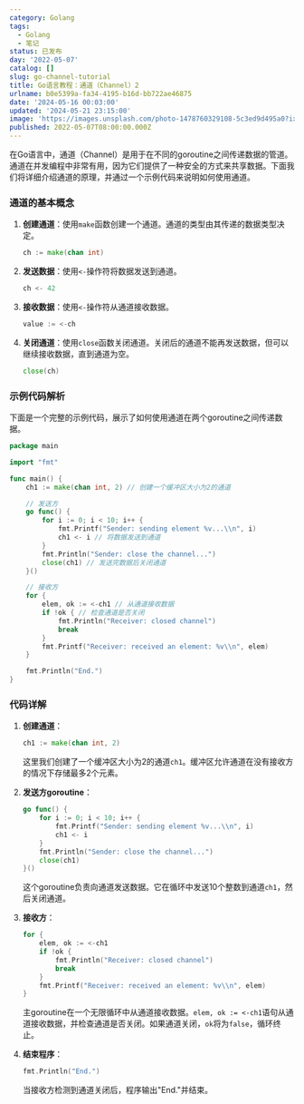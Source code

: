 ```yaml
---
category: Golang
tags:
  - Golang
  - 笔记
status: 已发布
day: '2022-05-07'
catalog: []
slug: go-channel-tutorial
title: Go语言教程：通道（Channel）2
urlname: b0e5399a-fa34-4195-b16d-bb722ae46875
date: '2024-05-16 00:03:00'
updated: '2024-05-21 23:15:00'
image: 'https://images.unsplash.com/photo-1478760329108-5c3ed9d495a0?ixlib=rb-4.0.3&q=85&fm=jpg&crop=entropy&cs=srgb'
published: 2022-05-07T08:00:00.000Z
---
```


在Go语言中，通道（Channel）是用于在不同的goroutine之间传递数据的管道。通道在并发编程中非常有用，因为它们提供了一种安全的方式来共享数据。下面我们将详细介绍通道的原理，并通过一个示例代码来说明如何使用通道。


### 通道的基本概念

1. **创建通道**：使用`make`函数创建一个通道。通道的类型由其传递的数据类型决定。

	```go
	ch := make(chan int)
	
	```

2. **发送数据**：使用`<-`操作符将数据发送到通道。

	```go
	ch <- 42
	
	```

3. **接收数据**：使用`<-`操作符从通道接收数据。

	```go
	value := <-ch
	
	```

4. **关闭通道**：使用`close`函数关闭通道。关闭后的通道不能再发送数据，但可以继续接收数据，直到通道为空。

	```go
	close(ch)
	
	```


### 示例代码解析


下面是一个完整的示例代码，展示了如何使用通道在两个goroutine之间传递数据。


```go
package main

import "fmt"

func main() {
    ch1 := make(chan int, 2) // 创建一个缓冲区大小为2的通道

    // 发送方
    go func() {
        for i := 0; i < 10; i++ {
            fmt.Printf("Sender: sending element %v...\\n", i)
            ch1 <- i // 将数据发送到通道
        }
        fmt.Println("Sender: close the channel...")
        close(ch1) // 发送完数据后关闭通道
    }()

    // 接收方
    for {
        elem, ok := <-ch1 // 从通道接收数据
        if !ok { // 检查通道是否关闭
            fmt.Println("Receiver: closed channel")
            break
        }
        fmt.Printf("Receiver: received an element: %v\\n", elem)
    }

    fmt.Println("End.")
}

```


### 代码详解

1. **创建通道**：

	```go
	ch1 := make(chan int, 2)
	
	```


	这里我们创建了一个缓冲区大小为2的通道`ch1`。缓冲区允许通道在没有接收方的情况下存储最多2个元素。

2. **发送方goroutine**：

	```go
	go func() {
	    for i := 0; i < 10; i++ {
	        fmt.Printf("Sender: sending element %v...\\n", i)
	        ch1 <- i
	    }
	    fmt.Println("Sender: close the channel...")
	    close(ch1)
	}()
	
	```


	这个goroutine负责向通道发送数据。它在循环中发送10个整数到通道`ch1`，然后关闭通道。

3. **接收方**：

	```go
	for {
	    elem, ok := <-ch1
	    if !ok {
	        fmt.Println("Receiver: closed channel")
	        break
	    }
	    fmt.Printf("Receiver: received an element: %v\\n", elem)
	}
	
	```


	主goroutine在一个无限循环中从通道接收数据。`elem, ok := <-ch1`语句从通道接收数据，并检查通道是否关闭。如果通道关闭，`ok`将为`false`，循环终止。

4. **结束程序**：

	```go
	fmt.Println("End.")
	
	```


	当接收方检测到通道关闭后，程序输出"End."并结束。

